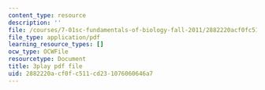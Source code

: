 ```yaml
---
content_type: resource
description: ''
file: /courses/7-01sc-fundamentals-of-biology-fall-2011/2882220acf0fc511cd231076060646a7_BIIWlZqWxKg.pdf
file_type: application/pdf
learning_resource_types: []
ocw_type: OCWFile
resourcetype: Document
title: 3play pdf file
uid: 2882220a-cf0f-c511-cd23-1076060646a7
---
```

